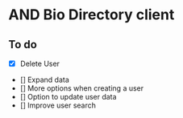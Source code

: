 # AND Bio Directory client

## To do

- [x] Delete User
- [] Expand data
- [] More options when creating a user
- [] Option to update user data
- [] Improve user search
